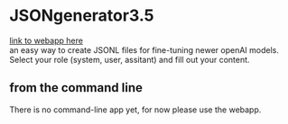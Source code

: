 # JSONgenerator3.5
[link to webapp here](https://jsonl-generator3-5.streamlit.app/)  
an easy way to create JSONL files for fine-tuning newer openAI models.  
Select your role (system, user, assitant) and fill out your content.  
## from the command line
There is no command-line app yet, for now please use the webapp.  

